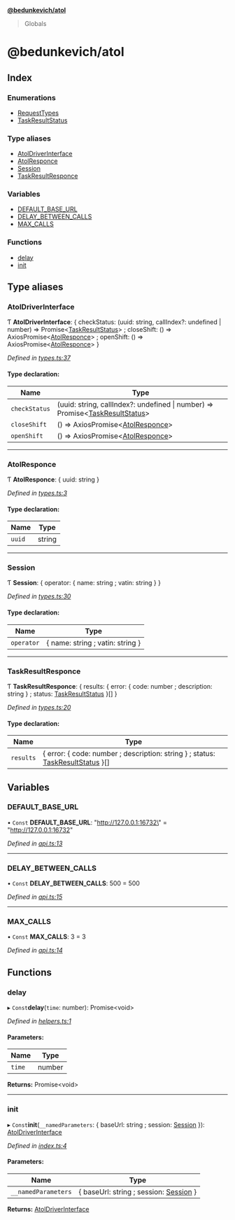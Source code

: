 **[@bedunkevich/atol](README.md)**

> Globals

# @bedunkevich/atol

## Index

### Enumerations

* [RequestTypes](enums/requesttypes.md)
* [TaskResultStatus](enums/taskresultstatus.md)

### Type aliases

* [AtolDriverInterface](README.md#atoldriverinterface)
* [AtolResponce](README.md#atolresponce)
* [Session](README.md#session)
* [TaskResultResponce](README.md#taskresultresponce)

### Variables

* [DEFAULT\_BASE\_URL](README.md#default_base_url)
* [DELAY\_BETWEEN\_CALLS](README.md#delay_between_calls)
* [MAX\_CALLS](README.md#max_calls)

### Functions

* [delay](README.md#delay)
* [init](README.md#init)

## Type aliases

### AtolDriverInterface

Ƭ  **AtolDriverInterface**: { checkStatus: (uuid: string, callIndex?: undefined \| number) => Promise<[TaskResultStatus](enums/taskresultstatus.md)\> ; closeShift: () => AxiosPromise<[AtolResponce](README.md#atolresponce)\> ; openShift: () => AxiosPromise<[AtolResponce](README.md#atolresponce)\>  }

*Defined in [types.ts:37](https://github.com/Bedunkevich/atol/blob/11dbf4d/src/types.ts#L37)*

#### Type declaration:

Name | Type |
------ | ------ |
`checkStatus` | (uuid: string, callIndex?: undefined \| number) => Promise<[TaskResultStatus](enums/taskresultstatus.md)\> |
`closeShift` | () => AxiosPromise<[AtolResponce](README.md#atolresponce)\> |
`openShift` | () => AxiosPromise<[AtolResponce](README.md#atolresponce)\> |

___

### AtolResponce

Ƭ  **AtolResponce**: { uuid: string  }

*Defined in [types.ts:3](https://github.com/Bedunkevich/atol/blob/11dbf4d/src/types.ts#L3)*

#### Type declaration:

Name | Type |
------ | ------ |
`uuid` | string |

___

### Session

Ƭ  **Session**: { operator: { name: string ; vatin: string  }  }

*Defined in [types.ts:30](https://github.com/Bedunkevich/atol/blob/11dbf4d/src/types.ts#L30)*

#### Type declaration:

Name | Type |
------ | ------ |
`operator` | { name: string ; vatin: string  } |

___

### TaskResultResponce

Ƭ  **TaskResultResponce**: { results: { error: { code: number ; description: string  } ; status: [TaskResultStatus](enums/taskresultstatus.md)  }[]  }

*Defined in [types.ts:20](https://github.com/Bedunkevich/atol/blob/11dbf4d/src/types.ts#L20)*

#### Type declaration:

Name | Type |
------ | ------ |
`results` | { error: { code: number ; description: string  } ; status: [TaskResultStatus](enums/taskresultstatus.md)  }[] |

## Variables

### DEFAULT\_BASE\_URL

• `Const` **DEFAULT\_BASE\_URL**: \"http://127.0.0.1:16732\" = "http://127.0.0.1:16732"

*Defined in [api.ts:13](https://github.com/Bedunkevich/atol/blob/11dbf4d/src/api.ts#L13)*

___

### DELAY\_BETWEEN\_CALLS

• `Const` **DELAY\_BETWEEN\_CALLS**: 500 = 500

*Defined in [api.ts:15](https://github.com/Bedunkevich/atol/blob/11dbf4d/src/api.ts#L15)*

___

### MAX\_CALLS

• `Const` **MAX\_CALLS**: 3 = 3

*Defined in [api.ts:14](https://github.com/Bedunkevich/atol/blob/11dbf4d/src/api.ts#L14)*

## Functions

### delay

▸ `Const`**delay**(`time`: number): Promise<void\>

*Defined in [helpers.ts:1](https://github.com/Bedunkevich/atol/blob/11dbf4d/src/helpers.ts#L1)*

#### Parameters:

Name | Type |
------ | ------ |
`time` | number |

**Returns:** Promise<void\>

___

### init

▸ `Const`**init**(`__namedParameters`: { baseUrl: string ; session: [Session](README.md#session)  }): [AtolDriverInterface](README.md#atoldriverinterface)

*Defined in [index.ts:4](https://github.com/Bedunkevich/atol/blob/11dbf4d/src/index.ts#L4)*

#### Parameters:

Name | Type |
------ | ------ |
`__namedParameters` | { baseUrl: string ; session: [Session](README.md#session)  } |

**Returns:** [AtolDriverInterface](README.md#atoldriverinterface)
